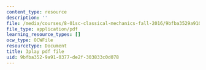 ```yaml
---
content_type: resource
description: ''
file: /media/courses/8-01sc-classical-mechanics-fall-2016/9bfba3529a910377de2f303833c0d078_4K539RaRDXU.pdf
file_type: application/pdf
learning_resource_types: []
ocw_type: OCWFile
resourcetype: Document
title: 3play pdf file
uid: 9bfba352-9a91-0377-de2f-303833c0d078
---
```

